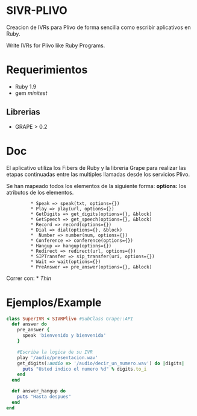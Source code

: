 SIVR-PLIVO
====

Creacion de IVRs para Plivo de forma sencilla como escribir aplicativos en Ruby.

Write IVRs for Plivo like Ruby Programs.


Requerimientos
====
* Ruby 1.9
* gem *minitest*

Librerias
----
* GRAPE > 0.2

Doc
====
El aplicativo utiliza los Fibers de Ruby y la libreria Grape para realizar las etapas continuadas entre las multiples llamadas desde los servicios Plivo.

Se han mapeado todos los elementos de la siguiente forma:
**options:** los atributos de los elementos.


             * Speak => speak(txt, options={})
             * Play => play(url, options={})
             * GetDigits => get_digits(options={}, &block)
             * GetSpeech => get_speech(options={}, &block)
             * Record => record(options={})
             * Dial => dial(options={}, &block)
             *  Number => number(num, options={})
             * Conference => conference(options={})
             * Hangup => hangup(options={})
             * Redirect => redirect(url, options={})
             * SIPTransfer => sip_transfer(uri, options={})
             * Wait => wait(options={})
             * PreAnswer => pre_answer(options={}, &block)
             

Correr con:
	* *Thin* 
	
	
Ejemplos/Example
====
```ruby
class SuperIVR < SIVRPlivo #SubClass Grape::API
  def answer do
    pre_answer {
      speak 'bienvenido y bienvenida'
    }

    #Escriba la logica de su IVR
    play '/audio/presentacion.wav'
    get_digits(:audio => '/audio/decir_un_numero.wav') do |digits|
      puts "Usted indico el numero %d" % digits.to_i
    end
  end

  def answer_hangup do
    puts "Hasta despues"
  end
end
```
